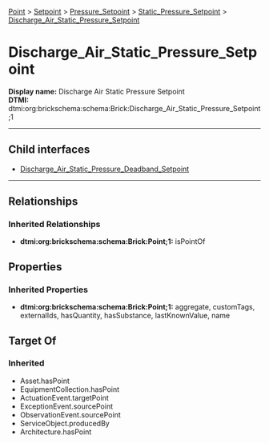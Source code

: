 [Point](../../../../Point.md) > [Setpoint](../../../Setpoint.md) > [Pressure_Setpoint](../../Pressure_Setpoint.md) > [Static_Pressure_Setpoint](../Static_Pressure_Setpoint.md) > [Discharge_Air_Static_Pressure_Setpoint](.)
# Discharge_Air_Static_Pressure_Setpoint

**Display name:** Discharge Air Static Pressure Setpoint<br />
**DTMI:** dtmi:org:brickschema:schema:Brick:Discharge_Air_Static_Pressure_Setpoint;1

---


## Child interfaces
* [Discharge_Air_Static_Pressure_Deadband_Setpoint](../Static_Pressure_Deadband_Setpoint/Discharge_Air_Static_Pressure_Deadband_Setpoint.md)

---
## Relationships
### Inherited Relationships
* **dtmi:org:brickschema:schema:Brick:Point;1:** isPointOf
## Properties
### Inherited Properties
* **dtmi:org:brickschema:schema:Brick:Point;1:** aggregate, customTags, externalIds, hasQuantity, hasSubstance, lastKnownValue, name
## Target Of
### Inherited
* Asset.hasPoint
* EquipmentCollection.hasPoint
* ActuationEvent.targetPoint
* ExceptionEvent.sourcePoint
* ObservationEvent.sourcePoint
* ServiceObject.producedBy
* Architecture.hasPoint
